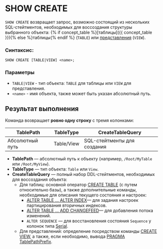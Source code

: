 # SHOW CREATE

`SHOW CREATE` возвращает запрос, возможно состоящий из нескольких SQL-стейтментов, необходимых для воссоздания структуры выбранного объекта: {% if concept_table %}[таблицы]({{ concept_table }}){% else %}таблицы{% endif %} (`TABLE`) или [представления](../../../concepts/datamodel/view.md) (`VIEW`).

### Синтаксис:

```yql
SHOW CREATE [TABLE|VIEW] <name>;
```

### Параметры

* `TABLE|VIEW` - тип объекта: `TABLE` для таблицы или `VIEW` для представления.
* `<name>` - имя объекта, также может быть указан абсолютный путь.

## Результат выполнения

Команда возвращает **ровно одну строку** с тремя колонками:

| TablePath       | TableType | CreateTableQuery            |
|-----------------|-----------|-----------------------------|
| Абсолютный путь | Table/View| SQL-стейтменты для создания |

- **TablePath** — абсолютный путь к объекту (например, `/Root/MyTable` или `/Root/MyView`).
- **TableType** — тип объекта: `Table` или `View`.
- **CreateTableQuery** — полный набор DDL-стейтментов, необходимых для воссоздания объекта:
    - Для таблиц: основной оператор [CREATE TABLE](create_table/index.md) (с путем относительно базы), а также дополнительные команды, необходимые для описания текущего состояния и настроек:
        - [ALTER TABLE ... ALTER INDEX](alter_table/indexes#изменение-параметров-индекса-alter-index)— для задания настроек партицирования вторичных индексов.
        - [ALTER TABLE ... ADD CHANGEFEED](alter_table/changefeed.md)— для добавления потока изменений.
        - `ALTER SEQUENCE` — для восстановления состояния `Sequence` у колонок типа [Serial](../../../yql/reference/types/serial.md).
    - Для представлений: определение посредством команды [CREATE VIEW](create-view.md), а также, если необходимо, вывода [PRAGMA TablePathPrefix](pragma#tablepathprefix-table-path-prefix).

